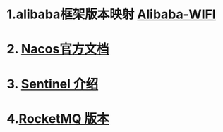 
# 1.alibaba框架版本映射 [Alibaba-WIFI](https://github.com/alibaba/spring-cloud-alibaba/wiki/%E7%89%88%E6%9C%AC%E8%AF%B4%E6%98%8E)

# 2. [Nacos官方文档](https://nacos.io/zh-cn/docs/what-is-nacos.html)

# 3. [Sentinel 介绍](https://github.com/alibaba/Sentinel/wiki/%E4%BB%8B%E7%BB%8D)

# 4.[RocketMQ 版本](http://rocketmq.apache.org/release_notes/)

